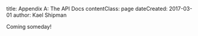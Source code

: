 title: Appendix A: The API Docs
contentClass: page
dateCreated: 2017-03-01
author: Kael Shipman

Coming someday!



